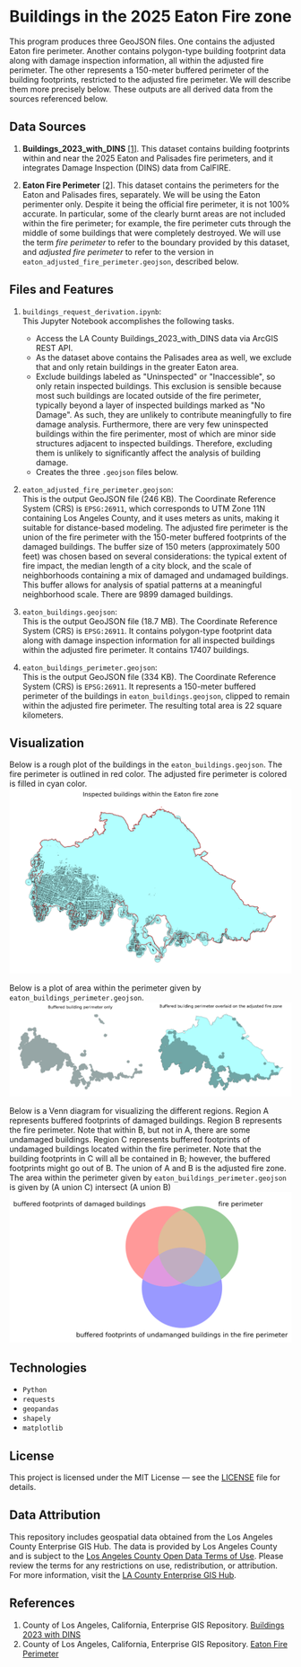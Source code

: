 # Buildings in the 2025 Eaton Fire zone
This program produces three GeoJSON files.  One contains the adjusted Eaton fire perimeter.  Another contains polygon-type building footprint data along with damage inspection information, all within the adjusted fire perimeter. The other represents a 150-meter buffered perimeter of the building footprints, restricted to the adjusted fire perimeter.  We will describe them more precisely below.  These outputs are all derived data from the sources referenced below.

## Data Sources
1. **Buildings_2023_with_DINS** [[1]](#1).
This dataset contains building footprints within and near the 2025 Eaton and Palisades fire perimeters, and it integrates Damage Inspection (DINS) data from CalFIRE.

2. **Eaton Fire Perimeter**  [[2]](#2).
  This dataset contains the perimeters for the Eaton and Palisades fires, separately.  We will be using the Eaton perimenter only.  Despite it being the official fire perimeter, it is not 100% accurate.  In particular, some of the clearly burnt areas are not included within the fire perimeter; for example, the fire perimeter cuts through the middle of some buildings that were completely destroyed. We will use the term *fire perimeter* to refer to the boundary provided by this dataset, and *adjusted fire perimeter* to refer to the version in `eaton_adjusted_fire_perimeter.geojson`, described below.
   
## Files and Features
1. `buildings_request_derivation.ipynb`:  
      This Jupyter Notebook accomplishes the following tasks.
    - Access the LA County Buildings_2023_with_DINS data via ArcGIS REST API.
    - As the dataset above contains the Palisades area as well, we exclude that and only retain buildings in the greater Eaton area.
    - Exclude buildings labeled as "Uninspected" or "Inaccessible", so only retain inspected buildings.  This exclusion is sensible because most such buildings are located outside of the fire perimeter, typically beyond a layer of inspected buildings marked as "No Damage".  As such, they are unlikely to contribute meaningfully to fire damage analysis.  Furthermore, there are very few uninspected buildings within the fire perimenter, most of which are minor side structures adjacent to inspected buildings. Therefore, excluding them is unlikely to significantly affect the analysis of building damage.
    - Creates the three `.geojson` files below.
      
2. `eaton_adjusted_fire_perimeter.geojson`:  
    This is the output GeoJSON file (246 KB). The Coordinate Reference System (CRS) is `EPSG:26911`, which corresponds to UTM Zone 11N containing Los Angeles County, and it uses meters as units, making it suitable for distance-based modeling.  The adjusted fire perimeter is the union of the fire perimeter with the 150-meter buffered footprints of the damaged buildings. The buffer size of 150 meters (approximately 500 feet) was chosen based on several considerations: the typical extent of fire impact, the median length of a city block, and the scale of neighborhoods containing a mix of damaged and undamaged buildings. This buffer allows for analysis of spatial patterns at a meaningful neighborhood scale. There are 9899 damaged buildings. 

3. `eaton_buildings.geojson`:  
     This is the output GeoJSON file (18.7 MB). The Coordinate Reference System (CRS) is `EPSG:26911`.  It contains polygon-type footprint data along with damage inspection information for all inspected buildings within the adjusted fire perimeter.  It contains 17407 buildings.

4. `eaton_buildings_perimeter.geojson`:  
    This is the output GeoJSON file (334 KB). The Coordinate Reference System (CRS) is `EPSG:26911`.  It represents a 150-meter buffered perimeter of the buildings in `eaton_buildings.geojson`, clipped to remain within the adjusted fire perimeter.  The resulting total area is 22 square kilometers.

## Visualization
Below is a rough plot of the buildings in the `eaton_buildings.geojson`. The fire perimeter is outlined in red color.  The adjusted fire perimeter is colored is filled in cyan color.  
![Alt text](rough_plot.png)

Below is a plot of area within the perimeter given by `eaton_buildings_perimeter.geojson`.  
![Alt_text](building_perimeter.png)

Below is a Venn diagram for visualizing the different regions. Region A represents buffered footprints of damaged buildings.  Region B represents the fire perimeter.  Note that within B, but not in A, there are some undamaged buildings.  Region C represents buffered footprints of undamaged buildings located within the fire perimeter.  Note that the building footprints in C will all be contained in B; however, the buffered footprints might go out of B.  The union of A and B is the adjusted fire zone.  The area within the perimeter given by `eaton_buildings_perimeter.geojson` is given by (A union C) intersect (A union B)
![Alt_text](regions_venn_diagram.png)


  
## Technologies
-  `Python`
-  `requests`
- `geopandas`
- `shapely`
- `matplotlib`


## License
This project is licensed under the MIT License — see the [LICENSE](LICENSE) file for details.

## Data Attribution

This repository includes geospatial data obtained from the Los Angeles County Enterprise GIS Hub. The data is provided by Los Angeles County and is subject to the [Los Angeles County Open Data Terms of Use](https://egis-lacounty.hub.arcgis.com/pages/terms-of-use). Please review the terms for any restrictions on use, redistribution, or attribution. For more information, visit the [LA County Enterprise GIS Hub](https://egis-lacounty.hub.arcgis.com/).


## References
1. <a id="1"></a> County of Los Angeles, California, Enterprise GIS Repository. [Buildings 2023 with DINS](https://services.arcgis.com/RmCCgQtiZLDCtblq/ArcGIS/rest/services/Buildings_2023_with_DINS/FeatureServer/4)
2. <a id="2"></a> County of Los Angeles, California, Enterprise GIS Repository. [Eaton Fire Perimeter](https://egis-lacounty.hub.arcgis.com/maps/ad51845ea5fb4eb483bc2a7c38b2370c/about)


